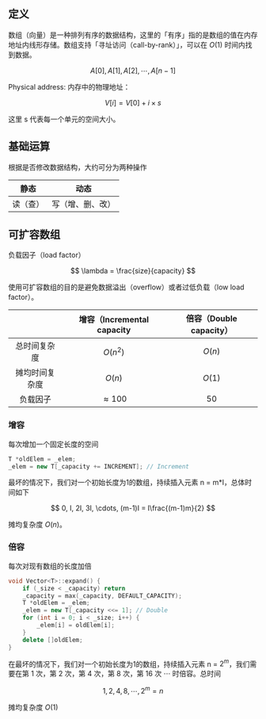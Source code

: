 ## 定义
数组（向量）是一种排列有序的数据结构，这里的「有序」指的是数组的值在内存地址内线形存储。数组支持「寻址访问（call-by-rank）」，可以在 $O(1)$ 时间内找到数据。

$$
A[0], A[1], A[2], \cdots, A[n-1]
$$

Physical address:
内存中的物理地址：

$$
V[ i ]=V[ 0 ]+i\times s
$$

这里 s 代表每一个单元的空间大小。


## 基础运算
根据是否修改数据结构，大约可分为两种操作

| 静态 | 动态 |
| :----: | :----: |
| 读（查） | 写（增、删、改） |


## 可扩容数组
负载因子（load factor）

$$
\lambda = \frac{size}{capacity}
$$

使用可扩容数组的目的是避免数据溢出（overflow）或者过低负载（low load factor）。

|  | 增容（Incremental capacity | 倍容（Double capacity）|
| :----: | :----: | :----: |
| 总时间复杂度 | $O(n^{2})$ | $O(n)$ |
| 摊均时间复杂度 | $O(n)$ | $O(1)$ |
| 负载因子 | $\approx 100%$ | $50%$ |

### 增容
每次增加一个固定长度的空间

```cpp
T *oldElem = _elem;
_elem = new T[_capacity += INCREMENT]; // Increment
```

最坏的情况下，我们对一个初始长度为1的数组，持续插入元素 n = m*I，总体时间如下

$$
0, I, 2I, 3I, \cdots, (m-1)I = I\frac{(m-1)m}{2}
$$

摊均复杂度 $O(n)$。

### 倍容
每次对现有数组的长度加倍

```cpp
void Vector<T>::expand() {
	if (_size < _capacity) return
	_capacity = max(_capacity, DEFAULT_CAPACITY);
	T *oldElem = _elem;
	_elem = new T[_capacity <<= 1]; // Double
	for (int i = 0; i < _size; i++) {
		_elem[i] = oldElem[i];
	}
	delete []oldElem;
}
```

在最坏的情况下，我们对一个初始长度为1的数组，持续插入元素 n = $2^{m}$，我们需要在第 1 次，第 2 次，第 4 次，第 8 次，第 16 次 $\cdots$ 时倍容。总时间

$$
1, 2, 4, 8, \cdots, 2^m = n
$$

摊均复杂度 $O(1)$
